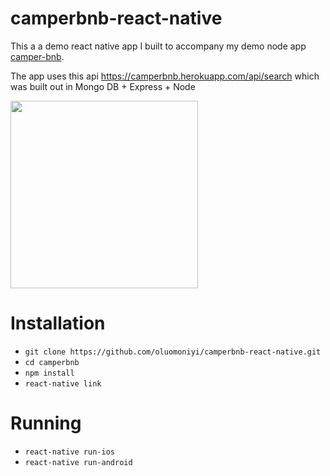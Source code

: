 # camperbnb-react-native
This a a demo react native app I built to accompany my demo node app [camper-bnb](https://camperbnb.herokuapp.com). 

The app uses this api https://camperbnb.herokuapp.com/api/search which was built out in Mongo DB + Express + Node

<img src="http://theazimuth.co/img/Simulator.png" width="300">

# Installation

- `git clone https://github.com/oluomoniyi/camperbnb-react-native.git`
- `cd camperbnb`
- `npm install`
- `react-native link`


# Running

- `react-native run-ios`
- `react-native run-android`


